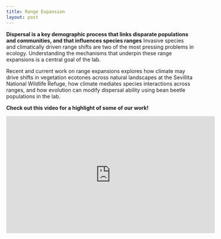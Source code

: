 ```yaml
---
title: Range Expansion
layout: post
---
```

<strong>Dispersal is a key demographic process that links disparate populations and communities, and that influences species ranges</strong> Invasive species and climatically driven range shifts are two of the most pressing problems in ecology. Understanding the mechanisms that underpin these range expansions is a central goal of the lab. 

Recent and current work on range expansions explores how climate may drive shifts in vegetation ecotones across natural landscapes at the Sevillita National Wildlife Refuge, how climate mediates species interactions across ranges, and how evolution can modify dispersal ability using bean beetle populations in the lab.

<strong>Check out this video for a highlight of some of our work!</strong>

<iframe width="560" height="315" src="https://www.youtube.com/embed/Afma90GhsfE" frameborder="0" allow="accelerometer; autoplay; encrypted-media; gyroscope; picture-in-picture" allowfullscreen></iframe>

